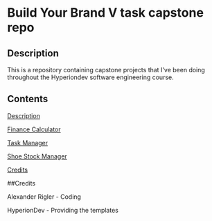 # Build Your Brand V task capstone repo

<a name ="description">

## Description

This is a repository containing capstone projects that I've been doing throughout the Hyperiondev software engineering course.

<a name ="contents">

## Contents

[Description](#description)

[Finance Calculator](t12/README.md)

[Task Manager](t26/README.md)

[Shoe Stock Manager](t32/README.md)

[Credits](#credits)

<a name ="credits"> 

##Credits

Alexander Rigler - Coding

HyperionDev - Providing the templates
